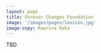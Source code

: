 ```yaml
---
layout: page
title: Forever Changes Foundation
image: '/images/pages/lexicon.jpg'
image-copy: Kaarina Haka
---
```


TBD